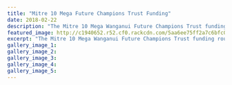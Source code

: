 ```yaml
---
title: "Mitre 10 Mega Future Champions Trust Funding"
date: 2018-02-22
description: "The Mitre 10 Mega Wanganui Future Champions Trust funding round is now open..."
featured_image: http://c1940652.r52.cf0.rackcdn.com/5aa6ee75ff2a7c6bfc000b1e/Mitre-10-Future-Champs-Trust-RCP-22-feb.jpg
excerpt: "The Mitre 10 Mega Wanganui Future Champions Trust funding round is now open and the Trust is welcoming applications."
gallery_image_1: 
gallery_image_2: 
gallery_image_3: 
gallery_image_4: 
gallery_image_5: 
---
```


